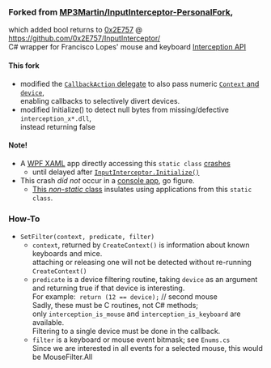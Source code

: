 ### Forked from [MP3Martin/InputInterceptor-PersonalFork](https://github.com/MP3Martin/InputInterceptor-PersonalFork),  
which added bool returns to [0x2E757](https://github.com/0x2E757) @ https://github.com/0x2E757/InputInterceptor/  
C# wrapper for Francisco Lopes' mouse and keyboard [Interception API](https://www.oblita.com/interception.html)

#### This fork
- modified the [`CallbackAction` delegate](blob/master/InputInterceptor/Classes/Hook.cs#L13)
 to also pass numeric [`Context` and `device`](blob/master/InputInterceptor/Classes/Hook.cs#L68),  
 enabling callbacks to selectively divert devices.
- modified Initialize() to detect null bytes from missing/defective `interception_x*.dll`,  
 instead returning false

#### Note!
- A [WPF XAML](https://github.com/blekenbleu/WPF_XAML) app directly accessing this `static class`
 [crashes](https://github.com/blekenbleu/InputIntercept/blob/3193937a7edbd6268ef19ec5ab6afa3079a4ac36/InputInterceptor/InputInterceptor.cs#L24)  
	- until delayed after [`InputInterceptor.Initialize()`](https://github.com/blekenbleu/InputIntercept/blob/3193937a7edbd6268ef19ec5ab6afa3079a4ac36/InputInterceptor/InputInterceptor.cs#L45)
- This crash <i>did not</i> occur in a [console app](https://github.com/blekenbleu/InterceptMouse), go figure.
	- [This *non-static* class](https://github.com/blekenbleu/InterceptMouse/blob/class/Intercept.cs) insulates using applications from this `static class`.

### How-To
- `SetFilter(context, predicate, filter)`  
	- `context`, returned by `CreateContext()` is information about known keyboards and mice.  
		attaching or releasing one will not be detected without re-running `CreateContext()`  
	- `predicate` is a device filtering routine, taking `device` as an argument  
		and returning true if that device is interesting.  
		For example:&nbsp; `return (12 == device);` // second mouse  
		Sadly, these must be C routines, not C# methods;  
		only `interception_is_mouse` and `interception_is_keyboard` are available.  
		Filtering to a single device must be done in the callback.
	- `filter` is a keyboard or mouse event bitmask; see `Enums.cs`  
		Since we are interested in all events for a selected mouse, this would be MouseFilter.All
